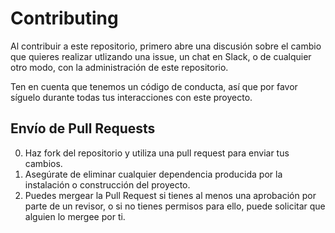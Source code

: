 # Contributing

Al contribuir a este repositorio, primero abre una discusión sobre el cambio que quieres realizar utlizando una issue, un chat en Slack, o de cualquier otro modo, con la administración de este repositorio.

Ten en cuenta que tenemos un código de conducta, así que por favor síguelo durante todas tus interacciones con este proyecto.

## Envío de Pull Requests

0. Haz fork del repositorio y utiliza una pull request para enviar tus cambios.
1. Asegúrate de eliminar cualquier dependencia producida por la instalación o construcción del proyecto.
2. Puedes mergear la Pull Request si tienes al menos una aprobación por parte de un revisor, o si no tienes permisos para ello, puede solicitar que alguien lo mergee por ti.